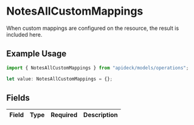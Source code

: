# NotesAllCustomMappings

When custom mappings are configured on the resource, the result is included here.

## Example Usage

```typescript
import { NotesAllCustomMappings } from "apideck/models/operations";

let value: NotesAllCustomMappings = {};
```

## Fields

| Field       | Type        | Required    | Description |
| ----------- | ----------- | ----------- | ----------- |